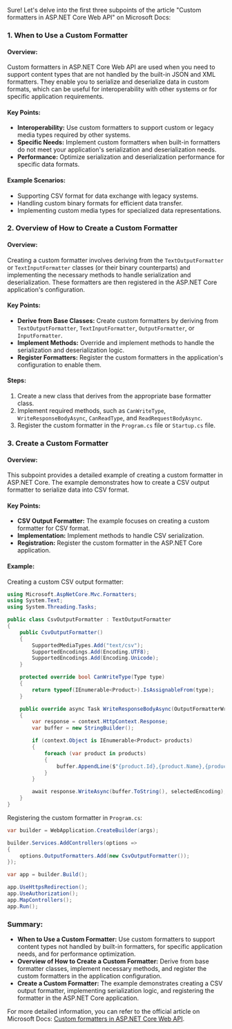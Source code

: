Sure! Let's delve into the first three subpoints of the article "Custom formatters in ASP.NET Core Web API" on Microsoft Docs:

### 1. When to Use a Custom Formatter

#### Overview:
Custom formatters in ASP.NET Core Web API are used when you need to support content types that are not handled by the built-in JSON and XML formatters. They enable you to serialize and deserialize data in custom formats, which can be useful for interoperability with other systems or for specific application requirements.

#### Key Points:
- **Interoperability:** Use custom formatters to support custom or legacy media types required by other systems.
- **Specific Needs:** Implement custom formatters when built-in formatters do not meet your application's serialization and deserialization needs.
- **Performance:** Optimize serialization and deserialization performance for specific data formats.

#### Example Scenarios:
- Supporting CSV format for data exchange with legacy systems.
- Handling custom binary formats for efficient data transfer.
- Implementing custom media types for specialized data representations.

### 2. Overview of How to Create a Custom Formatter

#### Overview:
Creating a custom formatter involves deriving from the `TextOutputFormatter` or `TextInputFormatter` classes (or their binary counterparts) and implementing the necessary methods to handle serialization and deserialization. These formatters are then registered in the ASP.NET Core application's configuration.

#### Key Points:
- **Derive from Base Classes:** Create custom formatters by deriving from `TextOutputFormatter`, `TextInputFormatter`, `OutputFormatter`, or `InputFormatter`.
- **Implement Methods:** Override and implement methods to handle the serialization and deserialization logic.
- **Register Formatters:** Register the custom formatters in the application's configuration to enable them.

#### Steps:
1. Create a new class that derives from the appropriate base formatter class.
2. Implement required methods, such as `CanWriteType`, `WriteResponseBodyAsync`, `CanReadType`, and `ReadRequestBodyAsync`.
3. Register the custom formatter in the `Program.cs` file or `Startup.cs` file.

### 3. Create a Custom Formatter

#### Overview:
This subpoint provides a detailed example of creating a custom formatter in ASP.NET Core. The example demonstrates how to create a CSV output formatter to serialize data into CSV format.

#### Key Points:
- **CSV Output Formatter:** The example focuses on creating a custom formatter for CSV format.
- **Implementation:** Implement methods to handle CSV serialization.
- **Registration:** Register the custom formatter in the ASP.NET Core application.

#### Example:
Creating a custom CSV output formatter:

```csharp name=CsvOutputFormatter.cs
using Microsoft.AspNetCore.Mvc.Formatters;
using System.Text;
using System.Threading.Tasks;

public class CsvOutputFormatter : TextOutputFormatter
{
    public CsvOutputFormatter()
    {
        SupportedMediaTypes.Add("text/csv");
        SupportedEncodings.Add(Encoding.UTF8);
        SupportedEncodings.Add(Encoding.Unicode);
    }

    protected override bool CanWriteType(Type type)
    {
        return typeof(IEnumerable<Product>).IsAssignableFrom(type);
    }

    public override async Task WriteResponseBodyAsync(OutputFormatterWriteContext context, Encoding selectedEncoding)
    {
        var response = context.HttpContext.Response;
        var buffer = new StringBuilder();

        if (context.Object is IEnumerable<Product> products)
        {
            foreach (var product in products)
            {
                buffer.AppendLine($"{product.Id},{product.Name},{product.Price}");
            }
        }

        await response.WriteAsync(buffer.ToString(), selectedEncoding);
    }
}
```

Registering the custom formatter in `Program.cs`:

```csharp name=Program.cs
var builder = WebApplication.CreateBuilder(args);

builder.Services.AddControllers(options =>
{
    options.OutputFormatters.Add(new CsvOutputFormatter());
});

var app = builder.Build();

app.UseHttpsRedirection();
app.UseAuthorization();
app.MapControllers();
app.Run();
```

### Summary:

- **When to Use a Custom Formatter:** Use custom formatters to support content types not handled by built-in formatters, for specific application needs, and for performance optimization.
- **Overview of How to Create a Custom Formatter:** Derive from base formatter classes, implement necessary methods, and register the custom formatters in the application configuration.
- **Create a Custom Formatter:** The example demonstrates creating a CSV output formatter, implementing serialization logic, and registering the formatter in the ASP.NET Core application.

For more detailed information, you can refer to the official article on Microsoft Docs: [Custom formatters in ASP.NET Core Web API](https://docs.microsoft.com/en-us/aspnet/core/web-api/advanced/custom-formatters).